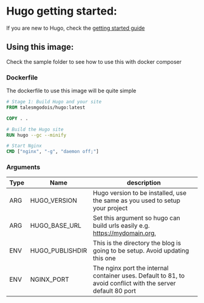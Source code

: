 # Hugo getting started:

If you are new to Hugo, check the [getting started guide](https://gohugo.io/getting-started/quick-start/)


## Using this image:
Check the sample folder to see how to use this with docker composer

### Dockerfile

The dockerfile to use this image  will be quite simple
```Dockerfile
# Stage 1: Build Hugo and your site
FROM talesmgodois/hugo:latest

COPY . .

# Build the Hugo site
RUN hugo --gc --minify

# Start Nginx
CMD ["nginx", "-g", "daemon off;"]

```

### Arguments

Type | Name | description
-----|-------------    | -----
ARG  | HUGO_VERSION    | Hugo version to be installed, use the same as you used to setup your project
ARG  | HUGO_BASE_URL   | Set this argument so hugo can build urls easily e.g. https://mydomain.org, 
ENV  | HUGO_PUBLISHDIR | This is the directory the blog is going to be setup. Avoid updating this one
ENV  | NGINX_PORT      | The nginx port the internal container uses. Default to 81, to avoid conflict with the server default 80 port


